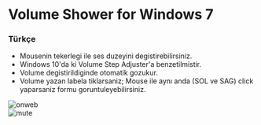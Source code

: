 # Volume Shower for Windows 7
### Türkçe
* Mousenin tekerlegi ile ses duzeyini degistirebilirsiniz.
* Windows 10'da ki Volume Step Adjuster'a benzetilmistir.
* Volume  degistirildiginde otomatik gozukur.
* Volume yazan labela tiklarsaniz; Mouse ile aynı anda (SOL ve SAG) click yaparsaniz formu goruntuleyebilirsiniz.


![onweb](https://user-images.githubusercontent.com/29755479/35992363-c4778904-0d12-11e8-818b-439444527a30.png)  
![mute](https://user-images.githubusercontent.com/29755479/35992383-ce827986-0d12-11e8-9735-3b9374809f83.png)

